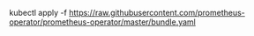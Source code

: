 kubectl apply -f https://raw.githubusercontent.com/prometheus-operator/prometheus-operator/master/bundle.yaml